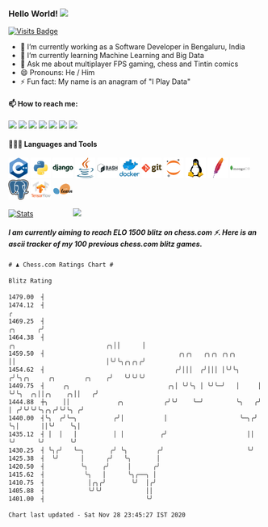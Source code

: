   ### Hello World!  <img src="https://github.com/sciencepal/sciencepal/blob/master/assets/Hi.gif" width="29px">
  [![Visits Badge](https://badges.pufler.dev/visits/sciencepal/sciencepal)](https://badges.pufler.dev/visits/sciencepal/sciencepal)
  
  - 🔭 I’m currently working as a Software Developer in Bengaluru, India
  - 🌱 I’m currently learning Machine Learning and Big Data
  - 💬 Ask me about multiplayer FPS gaming, chess and Tintin comics
  - 😄 Pronouns: He / Him
  - ⚡ Fun fact: My name is an anagram of "I Play Data"
  
  #### 📫 How to reach me:   
  [<img src="https://upload.wikimedia.org/wikipedia/commons/8/83/Steam_icon_logo.svg" width="3.5%"/>](https://steamcommunity.com/id/mongocds/)
  [<img src="https://github.com/sciencepal/sciencepal/blob/master/assets/discord-round.svg" width="3.5%"/>](https://discord.gg/MnUUbHe)
  [<img src="https://img.icons8.com/color/48/000000/twitter.png" width="3.5%"/>](https://twitter.com/sciencepal)
  [<img src="https://img.icons8.com/color/48/000000/linkedin.png" width="3.5%"/>](https://www.linkedin.com/in/adityapal1/)
  [<img src="https://img.icons8.com/fluent/48/000000/facebook-new.png" width="3.5%"/>](https://www.facebook.com/sciencepal/)
  [<img src="https://img.icons8.com/fluent/48/000000/instagram-new.png" width="3.5%"/>](https://www.instagram.com/aditya_sciencepal/)
  <a href="mailto:aditya.pal.science@gmail.com"> <img src="https://img.icons8.com/fluent/48/000000/gmail.png" width="3.5%"/> </a>
  
  #### 👨🏻‍💻 Languages and Tools <br />
  <code><img height="40" src="https://raw.githubusercontent.com/github/explore/80688e429a7d4ef2fca1e82350fe8e3517d3494d/topics/cpp/cpp.png"></code>
  <code><img height="40" src="https://raw.githubusercontent.com/github/explore/80688e429a7d4ef2fca1e82350fe8e3517d3494d/topics/python/python.png"></code>
  <code><img height="40" src="https://raw.githubusercontent.com/github/explore/80688e429a7d4ef2fca1e82350fe8e3517d3494d/topics/django/django.png"></code>
  <code><img height="40" src="https://raw.githubusercontent.com/github/explore/80688e429a7d4ef2fca1e82350fe8e3517d3494d/topics/java/java.png"></code>
  <code><img height="40" src="https://raw.githubusercontent.com/github/explore/80688e429a7d4ef2fca1e82350fe8e3517d3494d/topics/bash/bash.png"></code>
  <code><img height="40" src="https://raw.githubusercontent.com/github/explore/80688e429a7d4ef2fca1e82350fe8e3517d3494d/topics/docker/docker.png"></code>
  <code><img height="40" src="https://raw.githubusercontent.com/github/explore/80688e429a7d4ef2fca1e82350fe8e3517d3494d/topics/git/git.png"></code>
  <code><img height="40" src="https://raw.githubusercontent.com/github/explore/80688e429a7d4ef2fca1e82350fe8e3517d3494d/topics/jupyter-notebook/jupyter-notebook.png"></code>
  <code><img height="40" src="https://raw.githubusercontent.com/github/explore/80688e429a7d4ef2fca1e82350fe8e3517d3494d/topics/linux/linux.png"></code>
  <code><img height="40" src="https://raw.githubusercontent.com/github/explore/80688e429a7d4ef2fca1e82350fe8e3517d3494d/topics/maven/maven.png"></code>
  <code><img height="40" src="https://raw.githubusercontent.com/github/explore/80688e429a7d4ef2fca1e82350fe8e3517d3494d/topics/mongodb/mongodb.png"></code>
  <code><img height="40" src="https://raw.githubusercontent.com/github/explore/80688e429a7d4ef2fca1e82350fe8e3517d3494d/topics/postgresql/postgresql.png"></code>
  <code><img height="40" src="https://raw.githubusercontent.com/github/explore/80688e429a7d4ef2fca1e82350fe8e3517d3494d/topics/tensorflow/tensorflow.png"></code>
  <code><img height="40" src="https://raw.githubusercontent.com/github/explore/80688e429a7d4ef2fca1e82350fe8e3517d3494d/topics/scikit-learn/scikit-learn.png"></code>
  
  [![Stats](https://github-readme-stats.vercel.app/api?username=sciencepal&show_icons=true&theme=radical)](https://github-readme-stats.vercel.app/api?username=sciencepal&show_icons=true&theme=radical)&nbsp; &nbsp; &nbsp; &nbsp; &nbsp; &nbsp; &nbsp; &nbsp; &nbsp; &nbsp; <img src="https://github.com/sciencepal/sciencepal/blob/master/assets/saved.gif" width="195">
  
  ##### I am currently aiming to reach ELO 1500 blitz on chess.com ⚡. Here is an ascii tracker of my 100 previous chess.com blitz games.

  ```
  # ♟︎ Chess.com Ratings Chart #
  
  Blitz Rating

 1479.00  ┤
 1474.12  ┤                                                                                                  ╭
 1469.25  ┤                                                                                         ╭╮      ╭╯
 1464.38  ┤                                                            ╭╮                         ╭╮││      │
 1459.50  ┤                                     ╭╮╭╮   ╭╮╭╮ ╭╮╭╮       ││                         │╰╯╰╮╭╮╭╮╭╯
 1454.62  ┤                                    ╭╯│││  ╭╯│││ │╰╯╰╮     ╭╯╰╮╭╮     ╭╮        ╭╮    ╭╯   ╰╯╰╯╰╯
 1449.75  ┤     ╭╮                           ╭╮│ ╰╯╰╮ │ ╰╯╰─╯   │     │  ╰╯╰╮  ╭╮││╭╮    ╭╮││   ╭╯
 1444.88  ┼╮    ││             ╭╮           ╭╯╰╯    ╰─╯         ╰╮   ╭╯     │ ╭╯╰╯╰╯╰╮╭╮╭╯╰╯╰╮ ╭╯
 1440.00  ┤╰╮  ╭╯╰─╮          ╭╯│           │                    ╰─╮╭╯      ╰╮│      ││╰╯    ╰╮│
 1435.12  ┤ │  │   │          │ │          ╭╯                      ││        ╰╯      ╰╯       ╰╯
 1430.25  ┤ ╰╮╭╯   ╰─╮       ╭╯ ╰╮        ╭╯                       ╰╯
 1425.38  ┤  ╰╯      │      ╭╯   ╰╮       │
 1420.50  ┤          ╰╮    ╭╯     │      ╭╯
 1415.62  ┤           ╰╮   │      ╰╮╭──╮ │
 1410.75  ┤            │╭╮╭╯       ╰╯  │╭╯
 1405.88  ┤            ╰╯╰╯            ││
 1401.00  ┤                            ╰╯

Chart last updated - Sat Nov 28 23:45:27 IST 2020  
  ```
  
